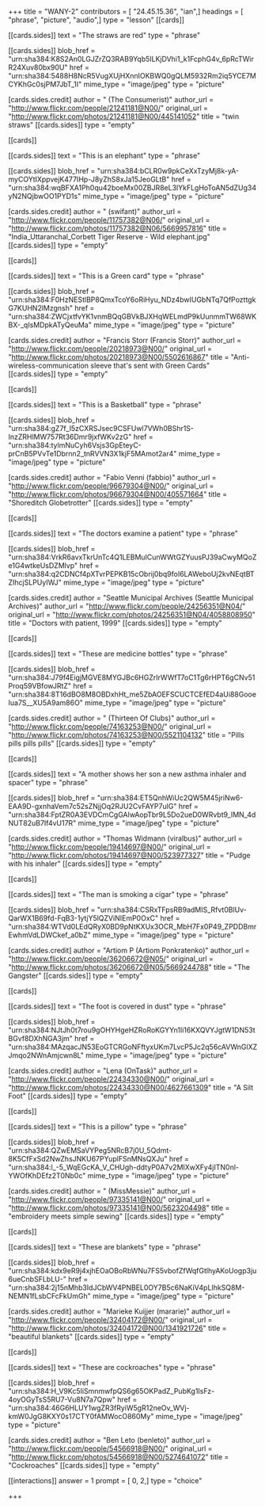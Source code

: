 +++
title = "WANY-2"
contributors = [ "24.45.15.36", "ian",]
headings = [ "phrase", "picture", "audio",]
type = "lesson"
[[cards]]

[[cards.sides]]
text = "The straws are red"
type = "phrase"

[[cards.sides]]
blob_href = "urn:sha384:K8S2An0LGJZrZQ3RAB9Yqb5ILKjDVhi1_k1FcphG4v_6pRcTWirR24Xuv80bx90U"
href = "urn:sha384:5488H8NcR5VugXUjHXnnIOKBWQ0gQLM5932Rm2iq5YCE7MCYKhGc0sjPM7JbT_1I"
mime_type = "image/jpeg"
type = "picture"

[cards.sides.credit]
author = " (The Consumerist)"
author_url = "http://www.flickr.com/people/21241181@N00/"
original_url = "http://www.flickr.com/photos/21241181@N00/445141052"
title = "twin straws"
[[cards.sides]]
type = "empty"

[[cards]]

[[cards.sides]]
text = "This is an elephant"
type = "phrase"

[[cards.sides]]
blob_href = "urn:sha384:bCLR0w9pkCeXxTzyMj8k-yA-myCOYtIXppvejK477IHp-J8yZhS8xJa15JeoGLtB"
href = "urn:sha384:wqBFXA1Ph0qu42boeMx00ZBJR8eL3lYkFLgHoToAN5dZUg34yN2NQjbwOO1PYD1s"
mime_type = "image/jpeg"
type = "picture"

[cards.sides.credit]
author = " (swifant)"
author_url = "http://www.flickr.com/people/11757382@N06/"
original_url = "http://www.flickr.com/photos/11757382@N06/5669957816"
title = "India_Uttaranchal_Corbett Tiger Reserve - Wild elephant.jpg"
[[cards.sides]]
type = "empty"

[[cards]]

[[cards.sides]]
text = "This is a Green card"
type = "phrase"

[[cards.sides]]
blob_href = "urn:sha384:F0HzNEStlBP8QmxTcoY6oRiHyu_NDz4bwIUGbNTq7QfPozttgkG7KUHN2lMzgnsh"
href = "urn:sha384:ZWCjxtfvYK1vnmBQqGBVkBJXHqWELmdP9kUunmmTW68WKBX-_qIsMDpkATyQeuMa"
mime_type = "image/jpeg"
type = "picture"

[cards.sides.credit]
author = "Francis Storr (Francis Storr)"
author_url = "http://www.flickr.com/people/20218973@N00/"
original_url = "http://www.flickr.com/photos/20218973@N00/5502616867"
title = "Anti-wireless-communication sleeve that's sent with Green Cards"
[[cards.sides]]
type = "empty"

[[cards]]

[[cards.sides]]
text = "This is a Basketball"
type = "phrase"

[[cards.sides]]
blob_href = "urn:sha384:gZ7f_l5zCXRSJsec9CSFUwl7VWh0BShr1S-InzZRHlMW757Rt36Dmr9jxfWKv2zG"
href = "urn:sha384:tylmNuCyh6Vsjs3GpEteyC-prCnB5PVvTe1Dbrnn2_tnRVVN3X1kjF5MAmot2ar4"
mime_type = "image/jpeg"
type = "picture"

[cards.sides.credit]
author = "Fabio Venni (fabbio)"
author_url = "http://www.flickr.com/people/96679304@N00/"
original_url = "http://www.flickr.com/photos/96679304@N00/405571664"
title = "Shoreditch Globetrotter"
[[cards.sides]]
type = "empty"

[[cards]]

[[cards.sides]]
text = "The doctors examine a patient"
type = "phrase"

[[cards.sides]]
blob_href = "urn:sha384:VrkR6avxTkrUnTc4Q1LEBMuICunWWtGZYuusPJ39aCwyMQoZe1G4wtkeUsDZMlvp"
href = "urn:sha384:q2CDNCf4pXTvrPEPKB15cObrij0bq9foI6LAWeboUj2kvNEqtBTZIhcjSLPUyIWJ"
mime_type = "image/jpeg"
type = "picture"

[cards.sides.credit]
author = "Seattle Municipal Archives (Seattle Municipal Archives)"
author_url = "http://www.flickr.com/people/24256351@N04/"
original_url = "http://www.flickr.com/photos/24256351@N04/4058808950"
title = "Doctors with patient, 1999"
[[cards.sides]]
type = "empty"

[[cards]]

[[cards.sides]]
text = "These are medicine bottles"
type = "phrase"

[[cards.sides]]
blob_href = "urn:sha384:J79f4EigjMGVE8MYGJBc6HGZrIrWWfT7oC1Tg6rHPT6gCNv51Proq59VBfowJRtZ"
href = "urn:sha384:8T16dBO8M8OBDxhHt_me5ZbAOEFSCUCTCEfED4aUi88GooeIua7S__XU5A9am86O"
mime_type = "image/jpeg"
type = "picture"

[cards.sides.credit]
author = " (Thirteen Of Clubs)"
author_url = "http://www.flickr.com/people/74163253@N00/"
original_url = "http://www.flickr.com/photos/74163253@N00/5521104132"
title = "Pills pills pills pills"
[[cards.sides]]
type = "empty"

[[cards]]

[[cards.sides]]
text = "A mother shows her son a new asthma inhaler and spacer"
type = "phrase"

[[cards.sides]]
blob_href = "urn:sha384:ET5QnhWiUc2QW5M45jriNw6-EAA9D-gxnhaVem7c52sZNjjOq2RJU2CvFAYP7ulG"
href = "urn:sha384:FptZR0A3EVDCmCgGAlwAopTbr9L5Do2ueD0WRvbt9_IMN_4dNUT82uB7If4vU17R"
mime_type = "image/jpeg"
type = "picture"

[cards.sides.credit]
author = "Thomas Widmann (viralbus)"
author_url = "http://www.flickr.com/people/19414697@N00/"
original_url = "http://www.flickr.com/photos/19414697@N00/523977327"
title = "Pudge with his inhaler"
[[cards.sides]]
type = "empty"

[[cards]]

[[cards.sides]]
text = "The man is smoking a cigar"
type = "phrase"

[[cards.sides]]
blob_href = "urn:sha384:CSRxTFpsRB9adMIS_Rfvt0BlUv-QarWX1B69fd-FqB3-1ytjY5lQZViNIEmP0OxC"
href = "urn:sha384:WTVd0LEdQRyX0BD9pNtKXUx3OCR_MbH7Fx0P49_ZPDDBmrEwhmVdLDWCkef_a0bZ"
mime_type = "image/jpeg"
type = "picture"

[cards.sides.credit]
author = "Artiom P (Artiom Ponkratenko)"
author_url = "http://www.flickr.com/people/36206672@N05/"
original_url = "http://www.flickr.com/photos/36206672@N05/5669244788"
title = "The Gangster"
[[cards.sides]]
type = "empty"

[[cards]]

[[cards.sides]]
text = "The foot is covered in dust"
type = "phrase"

[[cards.sides]]
blob_href = "urn:sha384:NJtJh0t7rou9gOHYHgeHZRoRoKGYYn1li16KXQVYJgtW1DN53tBGvf8DXhNGA3jm"
href = "urn:sha384:MAzqacJN53EoGTCRGoNFftyxUKm7LvcP5Jc2q56cAVWnGlXZJmqo2NWnAmjcwn8L"
mime_type = "image/jpeg"
type = "picture"

[cards.sides.credit]
author = "Lena (OnTask)"
author_url = "http://www.flickr.com/people/22434330@N00/"
original_url = "http://www.flickr.com/photos/22434330@N00/4627661309"
title = "A Silt Foot"
[[cards.sides]]
type = "empty"

[[cards]]

[[cards.sides]]
text = "This is a pillow"
type = "phrase"

[[cards.sides]]
blob_href = "urn:sha384:QZwEMSaVYPeg5NRcB7j0U_5Qdmt-8K5CfFxSd2NwZhsJNKU67PYuplFSnMNsQXJu"
href = "urn:sha384:l_-5_WqEGcKA_V_CHUgh-ddtyP0A7v2MIXwXFy4jITN0nl-YWOfKhDEfz2T0Nb0c"
mime_type = "image/jpeg"
type = "picture"

[cards.sides.credit]
author = " (MissMessie)"
author_url = "http://www.flickr.com/people/97335141@N00/"
original_url = "http://www.flickr.com/photos/97335141@N00/5623204498"
title = "embroidery meets simple sewing"
[[cards.sides]]
type = "empty"

[[cards]]

[[cards.sides]]
text = "These are blankets"
type = "phrase"

[[cards.sides]]
blob_href = "urn:sha384:kdx9eR9j4xjhEOaOBoRbWNu7FS5vbofZfWqfGtlhyAKoUogp3ju6ueCnbSFLbLU-"
href = "urn:sha384:2j15nMhb3IdJCbWV4PNBEL0OY7B5c6NaKiV4pLIhkSQ8M-NEMN1fLsbCFcFkUmGh"
mime_type = "image/jpeg"
type = "picture"

[cards.sides.credit]
author = "Marieke Kuijjer (mararie)"
author_url = "http://www.flickr.com/people/32404172@N00/"
original_url = "http://www.flickr.com/photos/32404172@N00/1341921726"
title = "beautiful blankets"
[[cards.sides]]
type = "empty"

[[cards]]

[[cards.sides]]
text = "These are cockroaches"
type = "phrase"

[[cards.sides]]
blob_href = "urn:sha384:H_V9Kc5IiSmnmwfpQS6g65OKPadZ_PubKg1IsFz-4oyOGyTsS5RU7-Vu8N7a7Qpw"
href = "urn:sha384:46G6HLUY1wgZR3fRyiW5gR12neOv_WVj-kmW0JgG8KXY0s17CTY0fAMWocO860My"
mime_type = "image/jpeg"
type = "picture"

[cards.sides.credit]
author = "Ben Leto (benleto)"
author_url = "http://www.flickr.com/people/54566918@N00/"
original_url = "http://www.flickr.com/photos/54566918@N00/5274641072"
title = "Cockroaches"
[[cards.sides]]
type = "empty"

[[interactions]]
answer = 1
prompt = [ 0, 2,]
type = "choice"

+++

